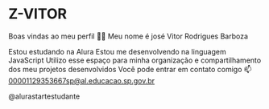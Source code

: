 # Z-VITOR
Boas vindas ao meu perfil 💙💙
Meu nome é josé Vitor Rodrigues Barboza

Estou estudando na Alura
Estou me desenvolvendo na linguagem JavaScript
Utilizo esse espaço para minha organização e compartilhamento dos meu projetos desenvolvidos
Você pode entrar em contato comigo 📫
00001129353667sp@al.educacao.sp.gov.br

@alurastartestudante
